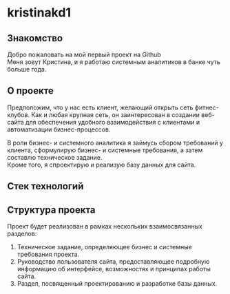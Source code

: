 # kristinakd1
## Знакомство
Добро пожаловать на мой первый проект на Github  
Меня зовут Кристина, и я работаю системным аналитиков в банке чуть больше года.

## О проекте 
Предположим, что у нас есть клиент, желающий открыть сеть фитнес-клубов. Как и любая крупная сеть, он заинтересован в создании веб-сайта для обеспечения удобного взаимодействия с клиентами и автоматизации бизнес-процессов.

В роли бизнес- и системного аналитика я займусь сбором требований у клиента, сформулирую бизнес- и системные требования, а затем составлю техническое задание.  
Кроме того, я спроектирую и реализую базу данных для сайта.

## Стек технологий

## Структура проекта 
Проект будет реализован в рамках нескольких взаимосвязанных разделов:  
1. Техническое задание, определяющее бизнес и системные требования проекта.
2. Руководство пользователя сайта, предоставляющее подробную информацию об интерфейсе, возможностях и принципах работы сайта.
3. Раздел, посвященный проектированию и разработке базы данных.

